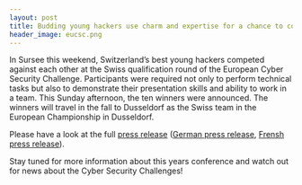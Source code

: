```yaml
---
layout: post
title: Budding young hackers use charm and expertise for a chance to compete in the championship
header_image: eucsc.png
---
```

<!-- preview_img -->
In Sursee this weekend, Switzerland’s best young hackers competed against each other at the Swiss qualification round of the European Cyber Security Challenge. Participants were required not only to perform technical tasks but also to demonstrate their presentation skills and ability to work in a team. This Sunday afternoon, the ten winners were announced. The winners will travel in the fall to Dusseldorf as the Swiss team in the European Championship in Dusseldorf.

Please have a look at the full [press release](/res/press/SCS_MM_Schweizer_Finale_EN.pdf) ([German press release](/res/press/SCS_MM_Schweizer_Finale_DE.pdf), [Frensh press release](/res/press/SCS_MM_Schweizer_Finale_FR.pdf)).  

Stay tuned for more information about this years conference and watch out for news about the Cyber Security Challenges!
